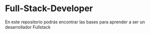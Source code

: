 # Full-Stack-Developer
En este repositorio podrás encontrar las bases para aprender a ser un desarrollador Fullstack
